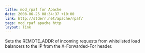 ```yaml
---
title: mod_rpaf for Apache
date: 2008-06-25 08:34:37 +10:00
link: http://stderr.net/apache/rpaf/
tags: mod_rpaf apache http
layout: link
---
```

Sets the REMOTE_ADDR of incoming requests from whitelisted load balancers to the IP from the X-Forwarded-For header.
